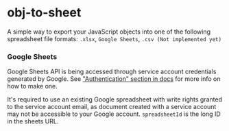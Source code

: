 # obj-to-sheet

A simple way to export your JavaScript objects into one of the following spreadsheet file formats: `.xlsx`, `Google Sheets`, `.csv (Not implemented yet)`

### Google Sheets
Google Sheets API is being accessed through service account credentials generated by Google. See ["Authentication" section in docs](https://theoephraim.github.io/node-google-spreadsheet/#/guides/authentication?id=service-account) for more info on how to make one.

It's required to use an existing Google spreadsheet with write rights granted to the service account email, as document created with a service account may not be accessible to your Google account. `spreadsheetId` is the long ID in the sheets URL.
